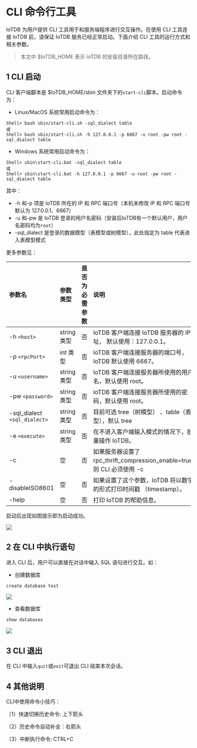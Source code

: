 <!--

    Licensed to the Apache Software Foundation (ASF) under one
    or more contributor license agreements.  See the NOTICE file
    distributed with this work for additional information
    regarding copyright ownership.  The ASF licenses this file
    to you under the Apache License, Version 2.0 (the
    "License"); you may not use this file except in compliance
    with the License.  You may obtain a copy of the License at
    
        http://www.apache.org/licenses/LICENSE-2.0
    
    Unless required by applicable law or agreed to in writing,
    software distributed under the License is distributed on an
    "AS IS" BASIS, WITHOUT WARRANTIES OR CONDITIONS OF ANY
    KIND, either express or implied.  See the License for the
    specific language governing permissions and limitations
    under the License.

-->

# CLI 命令行工具

IoTDB 为用户提供 CLI 工具用于和服务端程序进行交互操作。在使用 CLI 工具连接 IoTDB 前，请保证 IoTDB 服务已经正常启动。下面介绍 CLI 工具的运行方式和相关参数。

> 本文中 $IoTDB_HOME 表示 IoTDB 的安装目录所在路径。

## 1 CLI 启动

CLI 客户端脚本是 $IoTDB_HOME/sbin 文件夹下的`start-cli`脚本。启动命令为：

- Linux/MacOS 系统常用启动命令为：

```Shell
Shell> bash sbin/start-cli.sh -sql_dialect table
或
Shell> bash sbin/start-cli.sh -h 127.0.0.1 -p 6667 -u root -pw root -sql_dialect table
```

- Windows 系统常用启动命令为：

```Shell
Shell> sbin\start-cli.bat -sql_dialect table
或
Shell> sbin\start-cli.bat -h 127.0.0.1 -p 6667 -u root -pw root -sql_dialect table
```

其中：

- -h 和-p 项是 IoTDB 所在的 IP 和 RPC 端口号（本机未修改 IP 和 RPC 端口号默认为 127.0.0.1、6667）
- -u 和-pw 是 IoTDB 登录的用户名密码（安装后IoTDB有一个默认用户，用户名密码均为`root`）
- -sql_dialect 是登录的数据模型（表模型或树模型），此处指定为 table 代表进入表模型模式

更多参数见：

| **参数名**                 | **参数类型** | **是否为必需参数** | **说明**                                                     | **示例**            |
| :------------------------- | :----------- | :----------------- | :----------------------------------------------------------- | :------------------ |
| -h `<host>`                  | string 类型  | 否                 | IoTDB 客户端连接 IoTDB 服务器的 IP 地址， 默认使用：127.0.0.1。 | -h  127.0.0.1       |
| -p `<rpcPort>`               | int 类型     | 否                 | IoTDB 客户端连接服务器的端口号，IoTDB 默认使用 6667。        | -p 6667             |
| -u `<username>`              | string 类型  | 否                 | IoTDB 客户端连接服务器所使用的用户名，默认使用 root。        | -u root             |
| -pw `<password>`             | string 类型  | 否                 | IoTDB 客户端连接服务器所使用的密码，默认使用 root。          | -pw root            |
| -sql_dialect `<sql_dialect>` | string 类型  | 否                 | 目前可选 tree（树模型） 、table（表模型），默认 tree         | -sql_dialect  table |
| -e `<execute>`               | string 类型  | 否                 | 在不进入客户端输入模式的情况下，批量操作 IoTDB。             | -e "show databases" |
| -c                         | 空           | 否                 | 如果服务器设置了 rpc_thrift_compression_enable=true， 则 CLI 必须使用 -c | -c                  |
| -disableISO8601            | 空           | 否                 | 如果设置了这个参数，IoTDB 将以数字的形式打印时间戳 （timestamp）。 | -disableISO8601     |
| -help                      | 空           | 否                 | 打印 IoTDB 的帮助信息。                                      | -help               |

启动后出现如图提示即为启动成功。

![](/img/Cli-01.png)


## 2 在 CLI 中执行语句

进入 CLI 后，用户可以直接在对话中输入 SQL 语句进行交互。如：

- 创建数据库

```Java
create database test
```

![](/img/Cli-02.png)


- 查看数据库

```Java
show databases
```

![](/img/Cli-03.png)


## 3 CLI 退出

在 CLI 中输入`quit`或`exit`可退出 CLI 结束本次会话。

## 4 其他说明

CLI中使用命令小技巧：

（1）快速切换历史命令: 上下箭头

（2）历史命令自动补全：右箭头

（3）中断执行命令: CTRL+C